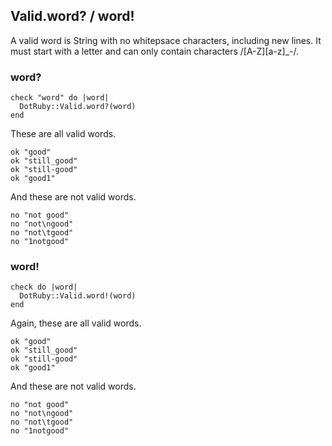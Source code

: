 ## Valid.word? / word!

A valid word is String with no whitepsace characters, including
new lines. It must start with a letter and can only contain
characters /[A-Z][a-z]_-/.

### word?

    check "word" do |word|
      DotRuby::Valid.word?(word)
    end

These are all valid words.

    ok "good"
    ok "still_good"
    ok "still-good"
    ok "good1"

And these are not valid words.

    no "not good"
    no "not\ngood"
    no "not\tgood"
    no "1notgood"

### word!

    check do |word|
      DotRuby::Valid.word!(word)
    end

Again, these are all valid words.

    ok "good"
    ok "still_good"
    ok "still-good"
    ok "good1"

And these are not valid words.

    no "not good"
    no "not\ngood"
    no "not\tgood"
    no "1notgood"


